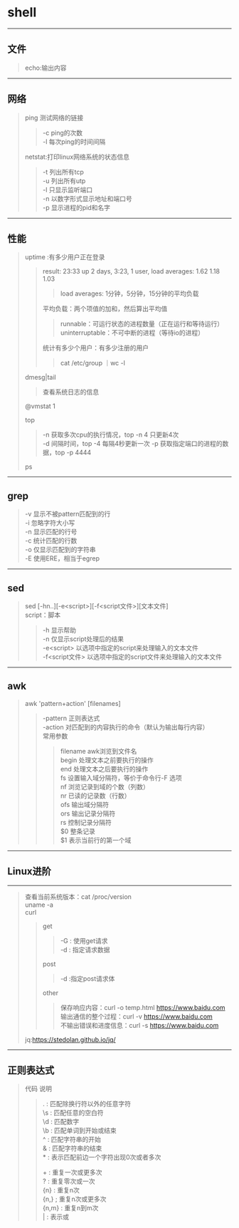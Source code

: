 # shell

---

## 文件  

> echo:输出内容

---

## 网络  

> ping 测试网络的链接  
>>
>> -c  ping的次数  
>> -l  每次ping的时间间隔
>>
> netstat:打印linux网络系统的状态信息  
>>
>> -t  列出所有tcp  
>> -u  列出所有utp  
>> -l  只显示监听端口  
>> -n  以数字形式显示地址和端口号  
>> -p  显示进程的pid和名字

---

## 性能  

>uptime :有多少用户正在登录
>>result: 23:33  up 2 days,  3:23, 1 user, load averages: 1.62 1.18 1.03  
>>>load averages: 1分钟，5分钟，15分钟的平均负载  
>>
>>平均负载：两个项值的加和，然后算出平均值  
>>>runnable：可运行状态的进程数量（正在运行和等待运行）
>>>uninterruptable：不可中断的进程（等待io的进程）  
>>
>>
>>统计有多少个用户：有多少注册的用户
>>>cat /etc/group ｜wc -l  
>>
>>
>dmesg|tail
>>查看系统日志的信息
>>
>@vmstat 1
>>
>>
>top  
>>-n 获取多次cpu的执行情况，top -n 4 只更新4次  
>>-d 间隔时间，top -4 每隔4秒更新一次
>>-p 获取指定端口的进程的数据，top -p 4444  
>>
>ps  

---

## grep

>-v 显示不被pattern匹配到的行  
>-i 忽略字符大小写  
>-n 显示匹配的行号  
>-c 统计匹配的行数  
>-o 仅显示匹配到的字符串  
>-E 使用ERE，相当于egrep

---

## sed

> sed [-hn..][-e&lt;script&gt;][-f&lt;script文件&gt;][文本文件]  
> script：脚本
>> -h 显示帮助  
>> -n 仅显示script处理后的结果  
>> -e&lt;script&gt; 以选项中指定的script来处理输入的文本文件  
>> -f&lt;script文件&gt; 以选项中指定的script文件来处理输入的文本文件  

---

## awk

> awk 'pattern+action' [filenames]
>> -pattern 正则表达式  
>> -action 对匹配到的内容执行的命令（默认为输出每行内容）  
>> 常用参数
>>> filename awk浏览到文件名  
>>> begin 处理文本之前要执行的操作  
>>> end 处理文本之后要执行的操作  
>>> fs 设置输入域分隔符，等价于命令行-F 选项  
>>> nf 浏览记录到域的个数（列数）  
>>> nr 已读的记录数（行数）  
>>> ofs 输出域分隔符  
>>> ors 输出记录分隔符  
>>> rs 控制记录分隔符  
>>> $0 整条记录  
>>> $1 表示当前行的第一个域  

---

## Linux进阶

---
> 查看当前系统版本：cat /proc/version    
> uname -a  
> curl  
>> get  
>>> -G : 使用get请求  
>>> -d : 指定请求数据  
>>
>> post  
>>>-d :指定post请求体  
>>
>> other  
>>> 保存响应内容：curl -o temp.html <https://www.baidu.com>  
>>> 输出通信的整个过程：curl -v <https://www.baidu.com>  
>>> 不输出错误和进度信息：curl -s <https://www.baidu.com>
>>
>jq:<https://stedolan.github.io/jq/>

---

## 正则表达式  

> 代码  说明  
>>. : 匹配除换行符以外的任意字符  
>>\s : 匹配任意的空白符  
>>\d : 匹配数字  
>>\b : 匹配单词到开始或结束  
>>^ : 匹配字符串的开始  
>>& : 匹配字符串的结束  
>>\* : 表示匹配前边一个字符出现0次或者多次  
>>
>>\+ : 重复一次或更多次  
>>? : 重复零次或一次  
>>{n} : 重复n次  
>>{n,} ; 重复n次或更多次  
>>{n,m} : 重复n到m次  
>>| : 表示或  
